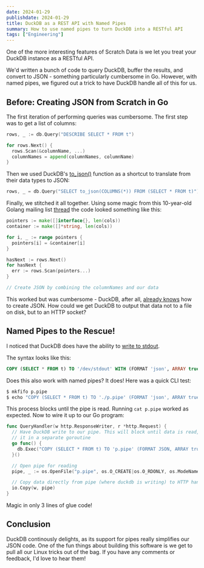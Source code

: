 ```yaml
---
date: 2024-01-29
publishdate: 2024-01-29
title: DuckDB as a REST API with Named Pipes
summary: How to use named pipes to turn DuckDB into a RESTful API
tags: ["Engineering"]
---
```


One of the more interesting features of Scratch Data is we let you treat
your DuckDB instance as a RESTful API.

We'd written a bunch of code to  query DuckDB, buffer the results, and convert to
JSON - something particularly cumbersome in Go. However, with named
pipes, we figured out a trick to have DuckDB handle all of this for us.

## Before: Creating JSON from Scratch in Go

The first iteration of performing queries was cumbersome. The first step was 
to get a list of columns:

``` go
rows, _ := db.Query("DESCRIBE SELECT * FROM t")

for rows.Next() {
  rows.Scan(&columnName, ...)
  columnNames = append(columnNames, columnName)
}
```

Then we used DuckDB's [to_json()](https://duckdb.org/docs/extensions/json.html#json-creation-functions) 
function as a shortcut to translate from their data types to JSON:

``` go
rows, _ = db.Query("SELECT to_json(COLUMNS(*)) FROM (SELECT * FROM t)")
```

Finally, we stitched it all together. Using some magic from this
10-year-old Golang mailing list [thread](https://groups.google.com/g/golang-nuts/c/-9h9UwrsX7Q)
the code looked something like this:

``` go
pointers := make([]interface{}, len(cols))
container := make([]*string, len(cols))

for i, _ := range pointers {
  pointers[i] = &container[i]
}

hasNext := rows.Next()
for hasNext {
  err := rows.Scan(pointers...)
}

// Create JSON by combining the columnNames and our data
```

This worked but was cumbersome - DuckDB, after all, 
[already knows](https://duckdb.org/docs/guides/import/json_export.html) how to create JSON.
How could we get DuckDB to output that data not to a file on disk, but to an HTTP socket?

## Named Pipes to the Rescue!

I noticed that DuckDB does have the ability to [write to stdout](https://duckdb.org/docs/api/cli/overview.html#reading-from-stdin-and-writing-to-stdout).

The syntax looks like this:

``` sql
COPY (SELECT * FROM t) TO '/dev/stdout' WITH (FORMAT 'json', ARRAY true)
```

Does this also work with named pipes? It does! Here was a quick CLI test:

``` bash
$ mkfifo p.pipe
$ echo "COPY (SELECT * FROM t) TO './p.pipe' (FORMAT 'json', ARRAY true)" | duckdb
```

This process blocks until the pipe is read. Running `cat p.pipe` worked as expected. Now to wire it up
to our Go program:


``` go
func QueryHandler(w http.ResponseWriter, r *http.Request) {
  // Have DuckDB write to our pipe. This will block until data is read, so run
  // it in a separate goroutine
  go func() {
    db.Exec("COPY (SELECT * FROM t) TO 'p.pipe' (FORMAT JSON, ARRAY true)")
  }()

  // Open pipe for reading
  pipe, _ := os.OpenFile("p.pipe", os.O_CREATE|os.O_RDONLY, os.ModeNamedPipe)

  // Copy data directly from pipe (where duckdb is writing) to HTTP handler
  io.Copy(w, pipe)
}
```

Magic in only 3 lines of glue code!

## Conclusion

DuckDB continously delights, as its support for pipes really simplifies our JSON code.
One of the fun things about building this software is we get to pull 
all our Linux tricks out of the bag. If you have any comments or feedback, I'd love to hear them!
